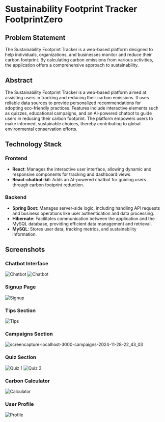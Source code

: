 # Sustainability Footprint Tracker  FootprintZero

## Problem Statement
The Sustainability Footprint Tracker is a web-based platform designed to help individuals, organizations, and businesses monitor and reduce their carbon footprint. By calculating carbon emissions from various activities, the application offers a comprehensive approach to sustainability.

## Abstract
The Sustainability Footprint Tracker is a web-based platform aimed at assisting users in tracking and reducing their carbon emissions. It uses reliable data sources to provide personalized recommendations for adopting eco-friendly practices. Features include interactive elements such as quizzes, educational campaigns, and an AI-powered chatbot to guide users in reducing their carbon footprint. The platform empowers users to make informed, sustainable choices, thereby contributing to global environmental conservation efforts.

## Technology Stack

### Frontend
- **React**: Manages the interactive user interface, allowing dynamic and responsive components for tracking and dashboard views.
- **React-chatbot-kit**: Adds an AI-powered chatbot for guiding users through carbon footprint reduction.

### Backend
- **Spring Boot**: Manages server-side logic, including handling API requests and business operations like user authentication and data processing.
- **Hibernate**: Facilitates communication between the application and the MySQL database, providing efficient data management and retrieval.
- **MySQL**: Stores user data, tracking metrics, and sustainability information.


## Screenshots

### Chatbot Interface
![Chatbot](https://github.com/user-attachments/assets/cf3b3679-2bce-4808-85ca-58e55dbfabc4) ![Chatbot](https://github.com/user-attachments/assets/de2a2171-a09d-4deb-8a19-299c2814b265)

### Signup Page
![Signup](https://github.com/user-attachments/assets/3cf6ee1b-ad87-4a35-b17d-9ac9d20ebab0)

### Tips Section
![Tips](https://github.com/user-attachments/assets/1d44925d-7d48-45e4-b2db-7c820c24735e)

### Campaigns Section
![screencapture-localhost-3000-campaigns-2024-11-28-22_43_03](https://github.com/user-attachments/assets/2c7f831e-f8ab-4c7e-b60d-97ae5580e24a)

### Quiz Section
![Quiz 1](https://github.com/user-attachments/assets/8517d41d-327a-4167-ad2d-3510c40ed1d2) ![Quiz 2](https://github.com/user-attachments/assets/9eae0aa2-3c77-4956-a2d6-b85e4a253f18)

### Carbon Calculator
![Calculator](https://github.com/user-attachments/assets/c38cabfc-5903-4284-9451-bc069add4748)

### User Profile
![Profile](https://github.com/user-attachments/assets/993a04ee-2d0d-4154-b668-4a64d46e48a1)












